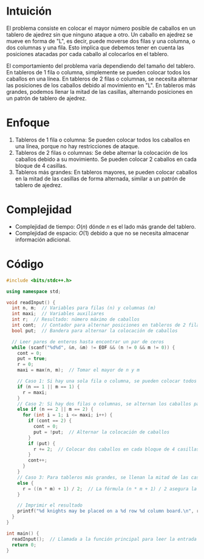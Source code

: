 # Intuición
El problema consiste en colocar el mayor número posible de caballos en un tablero de ajedrez sin que ninguno ataque a otro. Un caballo en ajedrez se mueve en forma de "L", es decir, puede moverse dos filas y una columna, o dos columnas y una fila. Esto implica que debemos tener en cuenta las posiciones atacadas por cada caballo al colocarlos en el tablero.

El comportamiento del problema varía dependiendo del tamaño del tablero. En tableros de 1 fila o columna, simplemente se pueden colocar todos los caballos en una línea. En tableros de 2 filas o columnas, se necesita alternar las posiciones de los caballos debido al movimiento en "L". En tableros más grandes, podemos llenar la mitad de las casillas, alternando posiciones en un patrón de tablero de ajedrez.

# Enfoque
1. Tableros de 1 fila o columna: Se pueden colocar todos los caballos en una línea, porque no hay restricciones de ataque.
2. Tableros de 2 filas o columnas: Se debe alternar la colocación de los caballos debido a su movimiento. Se pueden colocar 2 caballos en cada bloque de 4 casillas.
3. Tableros más grandes: En tableros mayores, se pueden colocar caballos en la mitad de las casillas de forma alternada, similar a un patrón de tablero de ajedrez.

# Complejidad
- Complejidad de tiempo: $O(n)$ dónde $n$ es el lado más grande del tablero.
- Complejidad de espacio: $O(1)$ debido a que no se necesita almacenar información adicional.

# Código
```cpp
#include <bits/stdc++.h>

using namespace std;

void readInput() {
  int n, m;  // Variables para filas (n) y columnas (m)
  int maxi;  // Variables auxiliares
  int r;  // Resultado: número máximo de caballos
  int cont;  // Contador para alternar posiciones en tableros de 2 filas o columnas
  bool put;  // Bandera para alternar la colocación de caballos

  // Leer pares de enteros hasta encontrar un par de ceros
  while (scanf("%d%d", &n, &m) != EOF && (n != 0 && m != 0)) {
    cont = 0;
    put = true;
    r = 0;
    maxi = max(n, m);  // Tomar el mayor de n y m

    // Caso 1: Si hay una sola fila o columna, se pueden colocar todos los caballos en una línea
    if (n == 1 || m == 1) {
      r = maxi;
    } 
    // Caso 2: Si hay dos filas o columnas, se alternan los caballos para evitar ataques
    else if (n == 2 || m == 2) {
      for (int i = 1; i <= maxi; i++) {
        if (cont == 2) {
          cont = 0;
          put = !put;  // Alternar la colocación de caballos
        }
        if (put) {
          r += 2;  // Colocar dos caballos en cada bloque de 4 casillas
        }
        cont++;
      }
    } 
    // Caso 3: Para tableros más grandes, se llenan la mitad de las casillas en un patrón de tablero de ajedrez
    else {
      r = ((n * m) + 1) / 2;  // La fórmula (n * m + 1) / 2 asegura la mitad de las casillas ocupadas
    }

    // Imprimir el resultado
    printf("%d knights may be placed on a %d row %d column board.\n", r, n, m);
  }
}

int main() {
  readInput();  // Llamada a la función principal para leer la entrada y calcular los resultados
  return 0;
}

```
